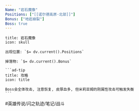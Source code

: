 ```yaml
---
Name: "岩石魔像"
Positions: ["[[诺尔德高原·北部]]"]
Bonus: ["地岩崩裂"]
Boss: true
---
```

````ad-danger
title: 岩石魔像
icon: skull

出现位置: `$= dv.current().Positions`

掉落物: `$= dv.current().Bonus`

```ad-tip
title: 攻略
icon: title

Boss会全体攻击, 注意恢复, 皮厚血多, 但米莉亚姆的刚属性攻击可触发失衡
```
````

#英雄传说/闪之轨迹/笔记/战斗